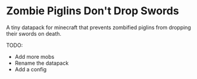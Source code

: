 # Zombie Piglins Don't Drop Swords
A tiny datapack for minecraft that prevents zombified piglins from dropping their swords on death.

TODO:
- Add more mobs
- Rename the datapack
- Add a config
